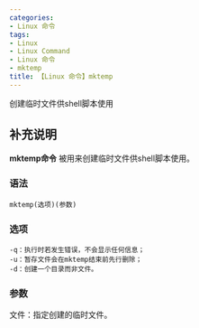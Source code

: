 ```yaml
---
categories:
- Linux 命令
tags:
- Linux
- Linux Command
- Linux 命令
- mktemp
title: 【Linux 命令】mktemp
---
```


创建临时文件供shell脚本使用

## 补充说明

**mktemp命令** 被用来创建临时文件供shell脚本使用。

###  语法

```shell
mktemp(选项)(参数)
```

###  选项

```shell
-q：执行时若发生错误，不会显示任何信息；
-u：暂存文件会在mktemp结束前先行删除；
-d：创建一个目录而非文件。
```

###  参数

文件：指定创建的临时文件。


<!-- Linux命令行搜索引擎：https://jaywcjlove.github.io/linux-command/ -->